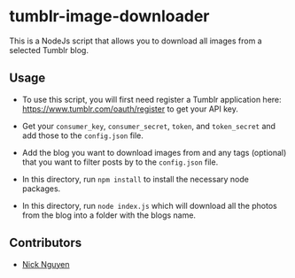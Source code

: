 # tumblr-image-downloader

This is a NodeJs script that allows you to download all images from a selected Tumblr blog.

## Usage

- To use this script, you will first need register a Tumblr application here: https://www.tumblr.com/oauth/register to get your API key.

- Get your `consumer_key`, `consumer_secret`, `token`, and `token_secret` and add those to the `config.json` file.

- Add the blog you want to download images from and any tags (optional) that you want to filter posts by to the `config.json` file.

- In this directory, run `npm install` to install the necessary node packages.

- In this directory, run `node index.js` which will download all the photos from the blog into a folder with the blogs name.

## Contributors 

 - [Nick Nguyen](https://github.com/nguyennick197)